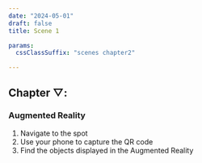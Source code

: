 ```yaml
---
date: "2024-05-01"
draft: false
title: Scene 1

params:
  cssClassSuffix: "scenes chapter2"

---
```


## Chapter &#9661;:

### Augmented Reality

1. Navigate to the spot
1. Use your phone to capture the QR code
1. Find the objects displayed in the Augmented Reality

